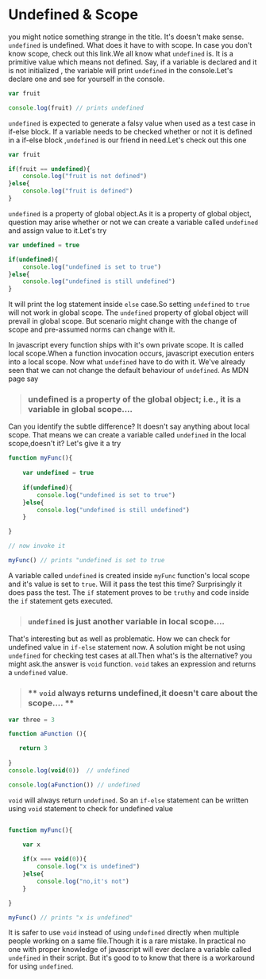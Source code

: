 # Undefined & Scope

you might notice something strange in the title. It's doesn't make sense. `undefined` is undefined. What does it have 
to with scope. In case you don't know scope, check out this link.We all know what `undefined` is. It is a primitive 
value which means not defined. Say, if a variable is declared and it is not initialized , the variable will print 
`undefined` in the console.Let's declare one and see for yourself in the console.

```javascript
var fruit

console.log(fruit) // prints undefined 
```

`undefined` is expected to generate a falsy value when used as a test case in if-else block. If a variable needs to be checked
whether or not it is defined in a if-else block ,`undefined` is our friend in need.Let's check out this one

```javascript
var fruit

if(fruit == undefined){
    console.log("fruit is not defined")
}else{
    console.log("fruit is defined")
}
```

`undefined` is a property of global object.As it is a property of global object, question may arise whether or not we can create
a variable called `undefined` and assign value to it.Let's try

```javascript
var undefined = true

if(undefined){
    console.log("undefined is set to true")
}else{
    console.log("undefined is still undefined")
}
```

It will print the log statement inside `else` case.So setting `undefined` to `true` will not work in global scope. The `undefined`
property of global object will prevail in global scope. But scenario might change with the change of scope and pre-assumed norms can 
change with it.

In javascript every function ships with it's own private scope. It is called local scope.When a function invocation occurs, javascript 
execution enters into a local scope. Now what `undefined` have to do with it. We've already seen that we can not change the default 
behaviour of `undefined`. As MDN page say


> ### **undefined is a property of the global object; i.e., it is a variable in global scope....**


Can you identify the subtle difference? It doesn't say anything about local scope. That means we can create a variable called `undefined`
in the local scope,doesn't it? Let's give it a try

```javascript
function myFunc(){
   
	var undefined = true
	
    if(undefined){
        console.log("undefined is set to true")
    }else{
        console.log("undefined is still undefined")
    }

}

// now invoke it 

myFunc() // prints "undefined is set to true
```

A variable called `undefined` is created inside `myFunc` function's local scope and it's value is set to `true`. Will it pass the test this time?
Surprisingly it does pass the test. The `if` statement proves to be `truthy` and code inside the `if` statement gets executed.


> ### **`undefined` is just another variable in local scope....**
 
 
That's interesting but as well as problematic. How we can check for undefined value in `if-else` statement now. A solution might be not using 
`undefined` for checking test cases at all.Then what's is the alternative? you might ask.the answer is `void` function. `void` takes an expression
and returns a `undefined` value.


> ### ** `void` always returns undefined,it doesn't care about the scope.... **


```javascript
var three = 3

function aFunction (){

   return 3
 
}
console.log(void(0))  // undefined

console.log(aFunction()) // undefined
```

`void` will always return `undefined`. So an `if-else` statement can be written using `void` statement to check for undefined value

```javascript

function myFunc(){

    var x
	
	if(x === void(0)){
	    console.log("x is undefined")
	}else{
	    console.log("no,it's not")
	}

}

myFunc() // prints "x is undefined"
```

It is safer to use `void` instead of using `undefined` directly when multiple people working on a same file.Though it is a rare mistake. 
In practical no one with proper knowledge of javascript will ever declare a variable called `undefined` in their script. But it's good to 
to know that there is a workaround for using `undefined`.